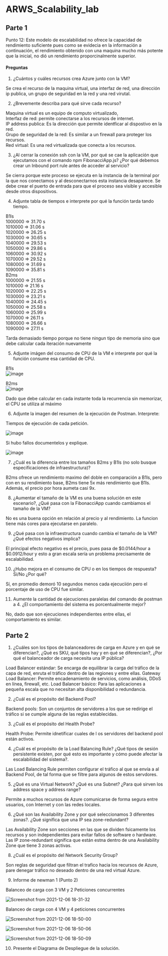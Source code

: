 # ARWS_Scalability_lab

## Parte 1

Punto 12: Este modelo de escalabilidad no ofrece la capacidad de rendimiento suficiente pues como se evidecia en la información a continuación, el rendimiento obtenido con una maquina mucho más potente que la inicial, no dió un rendimiento proporcinalmente superior.

#### Preguntas

1. ¿Cuántos y cuáles recursos crea Azure junto con la VM?

Se crea el recurso de la maquina virtual, una interfaz de red, una dirección ip publica, un grupo de seguridad en la red y una red virutal.

2. ¿Brevemente describa para qué sirve cada recurso?

Maquina virtual es un equipo de computo virtualizado, <br>
Interfaz de red: permite conectarse a los recursos de internet.<br>
IP address publica: Es la dirección que permite identficar al dispostivo en la red. <br>
Grupo de seguridad de la red: Es similar a un firewall para proteger los recursos. <br>
Red virtual: Es una red virtualizada que conecta a los recursos. <br>

3. ¿Al cerrar la conexión ssh con la VM, por qué se cae la aplicación que ejecutamos con el comando npm FibonacciApp.js? ¿Por qué debemos crear un Inbound port rule antes de acceder al servicio?

Se cierra porque este proceso se ejecuta en la instancia de la terminal por la que nos conectamos y al desconectarnos esta instancia desaparece. Se debe crear el puerto de entrada para que el proceso sea visible y accesible desde otros dispositivos.

4. Adjunte tabla de tiempos e interprete por qué la función tarda tando tiempo.

B1ls <br>
1000000 => 31.70 s <br>
1010000 => 31.06 s <br>
1020000 => 26.25 s <br>
1030000 => 30.65 s <br>
1040000 => 29.53 s <br>
1050000 => 29.86 s <br>
1060000 => 30.92 s <br>
1070000 => 29.52 s <br>
1080000 => 31.69 s <br>
1090000 => 35.81 s <br>
B2ms <br>
1000000 => 21.55 s <br>
1010000 => 21.16 s <br>
1020000 => 22.25 s <br>
1030000 => 23.21 s <br>
1040000 => 24.45 s <br>
1050000 => 25.58 s <br>
1060000 => 25.99 s <br>
1070000 => 26.11 s <br>
1080000 => 26.66 s <br>
1090000 => 27.11 s <br>

Tarda demasiado tiempo porque no tiene ningun tipo de memoria sino que debe calcular cada iteración nuevamente

5. Adjunte imágen del consumo de CPU de la VM e interprete por qué la función consume esa cantidad de CPU.

B1ls <br>
![image](https://user-images.githubusercontent.com/60078276/144887220-b5be21b0-c32c-499e-9857-f6077872917b.png)

B2ms <br>
![image](https://user-images.githubusercontent.com/60078276/144911322-2a6c7091-c286-4547-972b-8ddf8c3ddc14.png)

Dado que debe calcular en cada instante toda la recurrencia sin memorizar, el CPU se utiliza al máximo

6. Adjunte la imagen del resumen de la ejecución de Postman. Interprete:

Tiempos de ejecución de cada petición.

![image](https://user-images.githubusercontent.com/60078276/144922036-50f6b4fd-bba7-4fd9-b0b4-fa8f286b57dd.png)



Si hubo fallos documentelos y explique.

![image](https://user-images.githubusercontent.com/60078276/144922130-0b97d732-979f-41db-8141-16c5103c6df7.png)



7. ¿Cuál es la diferencia entre los tamaños B2ms y B1ls (no solo busque especificaciones de infraestructura)?

B2ms ofrece un rendimiento maximo del doble en comparación a B1ls, pero con en su rendimiento base, B2ms tiene 5x más rendimiento que B1ls. Además, el precio por hora aumeta casi 9x.

8. ¿Aumentar el tamaño de la VM es una buena solución en este escenario?, ¿Qué pasa con la FibonacciApp cuando cambiamos el tamaño de la VM?

No es una buena opción en relación al precio y al rendimiento. La funcion tiene más cores para ejecutarse en paralelo.

9. ¿Qué pasa con la infraestructura cuando cambia el tamaño de la VM? ¿Qué efectos negativos implica?

El principal efecto negativo es el precio, pues pasa de $0.0144/hour a $0.0912/hour y esto a gran escala sería un problema precisamente de escalabilidad.

10. ¿Hubo mejora en el consumo de CPU o en los tiempos de respuesta? Si/No ¿Por qué?

Sí, en promedio demoró 10 segundos menos cada ejecuciión pero el porcentaje de uso de CPU fue similar.

11. Aumente la cantidad de ejecuciones paralelas del comando de postman a 4. ¿El comportamiento del sistema es porcentualmente mejor?

No, dado que son ejecuciones independientes entre ellas, el comportamiento es similar.


## Parte 2

1. ¿Cuáles son los tipos de balanceadores de carga en Azure y en qué se diferencian?, ¿Qué es SKU, qué tipos hay y en qué se diferencian?, ¿Por qué el balanceador de carga necesita una IP pública?

Load Balancer estándar: Se encarga de equilibrar la carga del tráfico de la capa de red, enruta el tráfico dentro de las regiones y entre ellas.
Gateway Load Balancer: Permite encadenamiento de servicios, como análisis, DDoS en línea, firewall, etc.
Load Balancer básico: Para las aplicaciones a pequeña escala que no necesitan alta disponibilidad o redundancia.

2. ¿Cuál es el propósito del Backend Pool?

Backend pools: Son un conjuntos de servidores a los que se redirige el tráfico si se cumple alguna de las reglas establecidas.

3. ¿Cuál es el propósito del Health Probe?

Health Probe: Permite idnetificar cuales de l os servidores del backend pool están activos.

4. ¿Cuál es el propósito de la Load Balancing Rule? ¿Qué tipos de sesión persistente existen, por qué esto es importante y cómo puede afectar la escalabilidad del sistema?.

Las Load Balancing Rule permiten configurar el tráfico al que se envía a al Backend Pool, de tal forma que se filtre para algunos de estos servdores.

5. ¿Qué es una Virtual Network? ¿Qué es una Subnet? ¿Para qué sirven los address space y address range?

Permite a muchos recursos de Azure comunicarse de forma segura entre usuarios, con Internet y con las redes locales.

6. ¿Qué son las Availability Zone y por qué seleccionamos 3 diferentes zonas?. ¿Qué significa que una IP sea zone-redundant?

Las Availability Zone son secciones en las que se dividen fsicamente los recursos y son independientes para evitar fallos de software o hardware. Las IP zone-redundant significa que están estna dentro de una Availability Zone que tiene 3 zonas activas. 

8. ¿Cuál es el propósito del Network Security Group?

Son reglas de seguridad que filtran el trafico hacia los recursos de Azure, pare denegar tráfico no deseado dentro de una red virtual Azure.

9. Informe de newman 1 (Punto 2)

Balanceo de carga con 3 VM y 2 Peticiones concurrentes

![Screenshot from 2021-12-06 18-31-32](https://user-images.githubusercontent.com/60078276/144948914-6f0cf50e-4d37-4325-8722-1a5145ca7f5d.png)


Balanceo de carga con 4 VM y 4 peticiones concurrentes

![Screenshot from 2021-12-06 18-50-00](https://user-images.githubusercontent.com/60078276/144949049-be072790-3b8b-4d3d-81e1-ca2333cee564.png)

![Screenshot from 2021-12-06 18-50-06](https://user-images.githubusercontent.com/60078276/144949134-6f8474f9-40ae-4c08-8301-20f467d727dd.png)

![Screenshot from 2021-12-06 18-50-09](https://user-images.githubusercontent.com/60078276/144949153-345851d4-4e3a-487b-aaf4-4222773a983f.png)



10. Presente el Diagrama de Despliegue de la solución.
